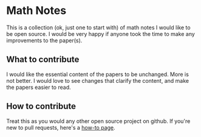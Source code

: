 Math Notes
==========

This is a collection
(ok, just one to start with)
of math notes I would like
to be open source.
I would be very happy if
anyone took the time to make
any improvements to the paper(s).

What to contribute
------------------

I would like the essential content
of the papers to be unchanged.
More is not better.
I would love to see changes that
clarify the content, and make
the papers easier to read.

How to contribute
-----------------

Treat this as you would any other
open source project on github.
If you're new to pull requests,
here's a
[how-to page](http://help.github.com/pull-requests/).


